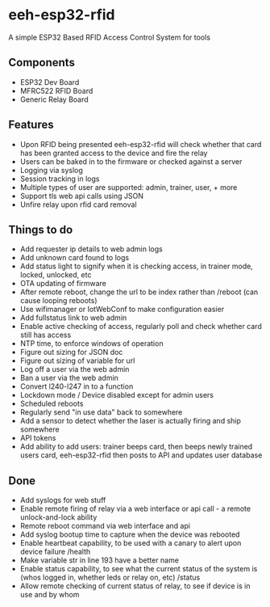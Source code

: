 # eeh-esp32-rfid

A simple ESP32 Based RFID Access Control System for tools

## Components
- ESP32 Dev Board
- MFRC522 RFID Board
- Generic Relay Board

## Features
- Upon RFID being presented eeh-esp32-rfid will check whether that card has been granted access to the device and fire the relay
- Users can be baked in to the firmware or checked against a server
- Logging via syslog
- Session tracking in logs
- Multiple types of user are supported: admin, trainer, user, + more
- Support tls web api calls using JSON
- Unfire relay upon rfid card removal


## Things to do
- Add requester ip details to web admin logs
- Add unknown card found to logs
- Add status light to signify when it is checking access, in trainer mode, locked, unlocked, etc
- OTA updating of firmware
- After remote reboot, change the url to be index rather than /reboot (can cause looping reboots)
- Use wifimanager or IotWebConf to make configuration easier
- Add fullstatus link to web admin
- Enable active checking of access, regularly poll and check whether card still has access
- NTP time, to enforce windows of operation
- Figure out sizing for JSON doc
- Figure out sizing of variable for url
- Log off a user via the web admin
- Ban a user via the web admin
- Convert l240-l247 in to a function
- Lockdown mode / Device disabled except for admin users
- Scheduled reboots
- Regularly send "in use data" back to somewhere
- Add a sensor to detect whether the laser is actually firing and ship somewhere
- API tokens
- Add ability to add users: trainer beeps card, then beeps newly trained users card, eeh-esp32-rfid then posts to API and updates user database

## Done
- Add syslogs for web stuff
- Enable remote firing of relay via a web interface or api call - a remote unlock-and-lock ability
- Remote reboot command via web interface and api
- Add syslog bootup time to capture when the device was rebooted
- Enable heartbeat capability, to be used with a canary to alert upon device failure /health
- Make variable str in line 193 have a better name
- Enable status capability, to see what the current status of the system is (whos logged in, whether leds or relay on, etc) /status
- Allow remote checking of current status of relay, to see if device is in use and by whom
